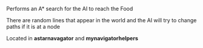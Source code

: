 Performs an A* search for the AI to reach the Food

There are random lines that appear in the world and the AI will try to change paths if it is at a node

Located in <strong>astarnavagator</strong> and <strong>mynavigatorhelpers</strong>
